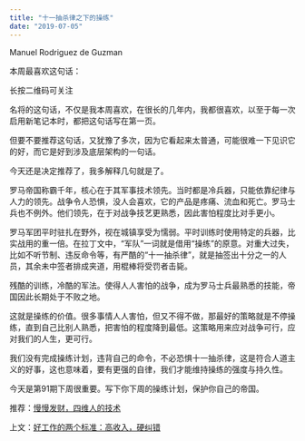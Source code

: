 ```yaml
---
title: "十一抽杀律之下的操练"
date: "2019-07-05"
---
```


Manuel Rodriguez de Guzman

  

本周最喜欢这句话：

  

长按二维码可关注

名将的这句话，不仅是我本周喜欢，在很长的几年内，我都很喜欢，以至于每一次启用新笔记本时，都把这句话写在第一页。

但要不要推荐这句话，又犹豫了多次，因为它看起来太普通，可能很难一下见识它的好，而它是好到涉及底层架构的一句话。

今天还是决定推荐了，我多解释几句就是了。

罗马帝国称霸千年，核心在于其军事技术领先。当时都是冷兵器，只能依靠纪律与人力的领先。战争令人恐惧，没人会喜欢，它的产品是疼痛、流血和死亡。罗马士兵也不例外。他们领先，在于对战争技艺更熟悉，因此害怕程度比对手更小。

罗马军团平时驻扎在野外，视在城镇享受为懦弱。平时训练时使用特定的兵器，比实战用的重一倍。在拉丁文中，“军队”一词就是借用“操练”的原意。对重大过失，比如不听节制、违反命令等，有严酷的“十一抽杀律”，就是抽签出十分之一的人员，其余未中签者排成夹道，用棍棒将受罚者击毙。

残酷的训练，冷酷的军法。使得人人害怕的战争，成为罗马士兵最熟悉的技能，帝国因此长期处于不败之地。

这就是操练的价值。很多事情人人害怕，但又不得不做，那最好的策略就是不停操练，直到自己比别人熟悉，把害怕的程度降到最低。这策略用来应对战争可行，应对我们的人生，更可行。

我们没有完成操练计划，违背自己的命令，不必恐惧十一抽杀律，这是符合人道主义的好事，这也意味着，要有更强的自律，我们才能维持操练的强度与持久性。

今天是第91期下周很重要。写下你下周的操练计划，保护你自己的帝国。

  

推荐：[慢慢发财，四维人的技术](http://mp.weixin.qq.com/s?__biz=MjM5NDU0Mjk2MQ==&mid=2651634014&idx=1&sn=c7e2c8546b0e83cc7d749c653f66dcee&chksm=bd7e3d408a09b456d741ce5a7ce270b449340418ed95f45c92a53c0d704f01cf12e2c93cf34e&scene=21#wechat_redirect)  

上文：[好工作的两个标准：高收入，硬纠错](http://mp.weixin.qq.com/s?__biz=MjM5NDU0Mjk2MQ==&mid=2651634063&idx=1&sn=7412d30578286a86e10d19c0dddcd7b3&chksm=bd7e3d918a09b487d9544b875f498a20a1ace9be37edc48287807ae868f91efc3b340d9dce88&scene=21#wechat_redirect)
